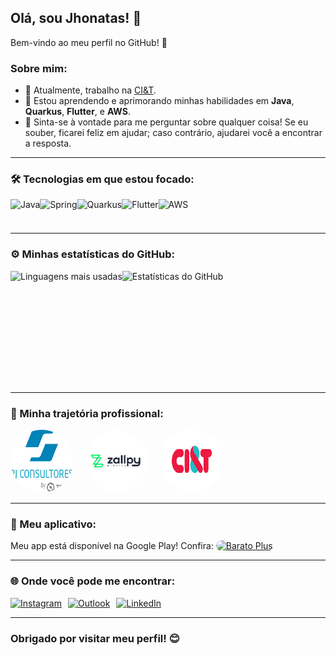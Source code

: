 ## Olá, sou Jhonatas! 👋  
Bem-vindo ao meu perfil no GitHub! 🚀  

### Sobre mim:
- 🔭 Atualmente, trabalho na <a href="https://ciandt.com/br/" target="_blank">CI&T</a>.
- 🌱 Estou aprendendo e aprimorando minhas habilidades em **Java**, **Quarkus**, **Flutter**, e **AWS**.
- 💬 Sinta-se à vontade para me perguntar sobre qualquer coisa! Se eu souber, ficarei feliz em ajudar; caso contrário, ajudarei você a encontrar a resposta.

---

### 🛠️ Tecnologias em que estou focado:
<div style="display: flex; align-items: center;">
    <img src="https://cdn.jsdelivr.net/gh/devicons/devicon/icons/java/java-original.svg" height="40" alt="Java" />
    <img src="https://cdn.jsdelivr.net/gh/devicons/devicon/icons/spring/spring-original.svg" height="40" alt="Spring" />
    <img src="https://cdn.jsdelivr.net/gh/devicons/devicon/icons/quarkus/quarkus-original.svg" height="40" alt="Quarkus" />
    <img src="https://cdn.jsdelivr.net/gh/devicons/devicon/icons/flutter/flutter-original.svg" height="40" alt="Flutter" />
    <img src="https://upload.wikimedia.org/wikipedia/commons/9/93/Amazon_Web_Services_Logo.svg" height="40" alt="AWS" />
</div>

---

### ⚙️ Minhas estatísticas do GitHub:
<div style="display: flex;">
    <img height="180em" src="https://github-readme-stats.vercel.app/api/top-langs/?username=jhonatasal&layout=compact&langs_count=7&theme=merko" alt="Linguagens mais usadas" />
    <img height="180em" src="https://github-readme-stats.vercel.app/api?username=jhonatasal&show_icons=true&theme=merko&include_all_commits=true&count_private=true" alt="Estatísticas do GitHub" />
</div>

---

### 🏢 Minha trajetória profissional:
<div style="display: flex; gap: 20px; align-items: center;">
    <a href="https://rjconsultores.com.br" target="_blank">
        <img src="https://github.com/jhonatasal/jhonatasal/blob/main/logo-rjconsultores-color-h.png" style="height: 100px; width:100px; border-radius:50px;" alt="RJ Consultores" />
    </a>
    <a href="https://zallpy.com/" target="_blank">
        <img src="https://github.com/jhonatasal/jhonatasal/blob/main/logo-zallpy.png" style="height: 100px; width:100px; border-radius:50px;" alt="Zallpy" />
    </a>
    <a href="https://ciandt.com/br/" target="_blank">
        <img src="https://github.com/jhonatasal/jhonatasal/blob/main/ciandt.png" style="height: 100px; width:100px; border-radius:50px;" alt="CI&T" />
    </a>
</div>

---

### 📱 Meu aplicativo:
<div>
    Meu app está disponível na Google Play! Confira:  
    <a href="https://play.google.com/store/apps/details?id=br.com.baratoplus" target="_blank">
        <img src="https://firebasestorage.googleapis.com/v0/b/barato-plus.appspot.com/o/profile%2Flogo.png?alt=media&token=fac4ac8a-74d1-475e-916e-89f0b1d2c139" style="border-radius: 10px; height: 100px;" alt="Barato Plus" />
    </a>
</div>

---

### 🌐 Onde você pode me encontrar:
<div style="display: flex; gap: 10px;">
    <a href="https://instagram.com/jhonatas_as" target="_blank">
        <img src="https://img.shields.io/badge/-Instagram-%23E4405F?style=for-the-badge&logo=instagram&logoColor=white" alt="Instagram" />
    </a>
    <a href="mailto:contato@jhonatasa_s@hotmail.com" target="_blank">
        <img src="https://img.shields.io/badge/Outlook-0078D4?style=for-the-badge&logo=microsoft-outlook&logoColor=white" alt="Outlook" />
    </a>
    <a href="https://www.linkedin.com/in/jhonatas-alves-79012115b" target="_blank">
        <img src="https://img.shields.io/badge/-LinkedIn-%230077B5?style=for-the-badge&logo=linkedin&logoColor=white" alt="LinkedIn" />
    </a>
</div>

---

### Obrigado por visitar meu perfil! 😊
